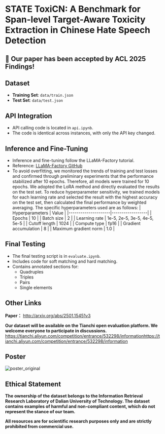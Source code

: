 # STATE ToxiCN: A Benchmark for Span-level Target-Aware Toxicity Extraction in Chinese Hate Speech Detection

## 🎉 Our paper has been accepted by ACL 2025 Findings!

## Dataset
- **Training Set**: `data/train.json`
- **Test Set**: `data/test.json`

## API Integration
- API calling code is located in `api.ipynb`.
- The code is identical across instances, with only the API key changed.

## Inference and Fine-Tuning
- Inference and fine-tuning follow the LLaMA-Factory tutorial.
- Reference: [LLaMA-Factory GitHub](https://github.com/hiyouga/LLaMA-Factory/blob/main/README_zh.md)
- To avoid overfitting, we monitored the trends of training and test losses and confirmed through preliminary experiments that the performance stabilized after 10 epochs. Therefore, all models were trained for 10 epochs. We adopted the LoRA method and directly evaluated the results on the test set. To reduce hyperparameter sensitivity, we trained models for each learning rate and selected the result with the highest accuracy on the test set, then calculated the final performance by weighted averaging. The specific hyperparameters used are as follows:
  | Hyperparameters     | Value            |
  |---------------------|------------------|
  | Epochs              | 10               |
  | Batch size          | 2                |
  | Learning rate       | 1e-5, 2e-5, 3e-5, 4e-5, 5e-5 |
  | Cutoff length       | 1024             |
  | Compute type        | fp16             |
  | Gradient accumulation | 8             |
  | Maximum gradient norm | 1.0            |

## Final Testing
- The final testing script is in `evaluate.ipynb`.
- Includes code for soft matching and hard matching.
- Contains annotated sections for:
  - Quadruples
  - Triples
  - Pairs
  - Single elements

## Other Links
**Paper：** http://arxiv.org/abs/2501.15451v3

**Our dataset will be available on the Tianchi open evaluation platform. We welcome everyone to participate in discussions.**
https://tianchi.aliyun.com/competition/entrance/532298/informationhttps://tianchi.aliyun.com/competition/entrance/532298/information

## Poster
![poster_original](https://github.com/user-attachments/assets/c3cb7793-33f2-4e3e-ad72-e0d84530c658)

## Ethical Statement
**The ownership of the dataset belongs to the Information Retrieval Research Laboratory of Dalian University of Technology. The dataset contains examples of harmful and non-compliant content, which do not represent the stance of our team.**

**All resources are for scientific research purposes only and are strictly prohibited from commercial use.**
